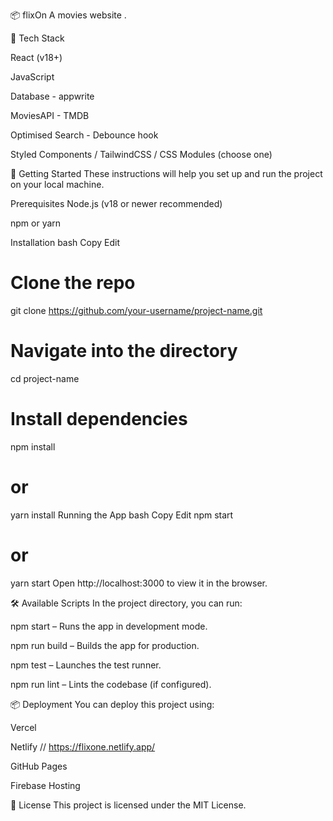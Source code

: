 

📦 flixOn
A movies website .

🧰 Tech Stack

React (v18+)

JavaScript

Database - appwrite

MoviesAPI - TMDB

Optimised Search - Debounce hook

Styled Components / TailwindCSS / CSS Modules (choose one)

🚀 Getting Started
These instructions will help you set up and run the project on your local machine.

Prerequisites
Node.js (v18 or newer recommended)

npm or yarn

Installation
bash
Copy
Edit
# Clone the repo
git clone https://github.com/your-username/project-name.git

# Navigate into the directory
cd project-name

# Install dependencies
npm install
# or
yarn install
Running the App
bash
Copy
Edit
npm start
# or
yarn start
Open http://localhost:3000 to view it in the browser.

🛠️ Available Scripts
In the project directory, you can run:

npm start – Runs the app in development mode.

npm run build – Builds the app for production.

npm test – Launches the test runner.

npm run lint – Lints the codebase (if configured).

📦 Deployment
You can deploy this project using:

Vercel

Netlify // https://flixone.netlify.app/

GitHub Pages

Firebase Hosting

📄 License
This project is licensed under the MIT License.
